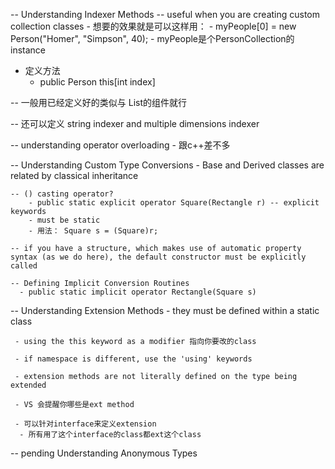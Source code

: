 -- Understanding Indexer Methods
  -- useful when you are creating custom collection classes
    - 想要的效果就是可以这样用：
      - myPeople[0] = new Person("Homer", "Simpson", 40);
      - myPeople是个PersonCollection的instance
  
  - 定义方法
    - public Person this[int index]
    
  -- 一般用已经定义好的类似与 List的组件就行 
  
  -- 还可以定义 string indexer and multiple dimensions indexer 
  
  
  -- understanding operator overloading 
    - 跟c++差不多
    
  -- Understanding Custom Type Conversions
    - Base and Derived classes are related by classical inheritance
    
    -- () casting operator?
        - public static explicit operator Square(Rectangle r) -- explicit keywords 
        - must be static 
        - 用法： Square s = (Square)r;
        
    -- if you have a structure, which makes use of automatic property syntax (as we do here), the default constructor must be explicitly called
  
    -- Defining Implicit Conversion Routines
      - public static implicit operator Rectangle(Square s)
  
  
 --  Understanding Extension Methods
     - they must be defined within a static class
     
     - using the this keyword as a modifier 指向你要改的class
     
     - if namespace is different, use the 'using' keywords
     
     - extension methods are not literally defined on the type being extended
     
     - VS 会提醒你哪些是ext method
     
     - 可以针对interface来定义extension
      - 所有用了这个interface的class都ext这个class
     
     
  -- pending Understanding Anonymous Types
     
     
     
     
     
     
